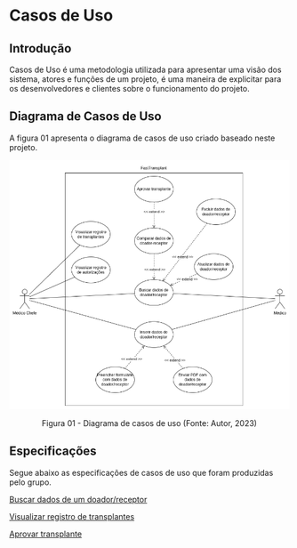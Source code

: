# Casos de Uso

## Introdução

Casos de Uso é uma metodologia utilizada para apresentar uma visão dos sistema, atores e funções de um projeto, é uma maneira de explicitar para os desenvolvedores e clientes sobre o funcionamento do projeto.

## Diagrama de Casos de Uso

A figura 01 apresenta o diagrama de casos de uso criado baseado neste projeto.

![Diagrama de casos de uso](../../assets/entregas/unidade4/casos-de-uso.png)

<center>
Figura 01 - Diagrama de casos de uso (Fonte: Autor, 2023)
</center>

## Especificações

Segue abaixo as especificações de casos de uso que foram produzidas pelo grupo.

[Buscar dados de um doador/receptor]()

[Visualizar registro de transplantes]()

[Aprovar transplante]()
